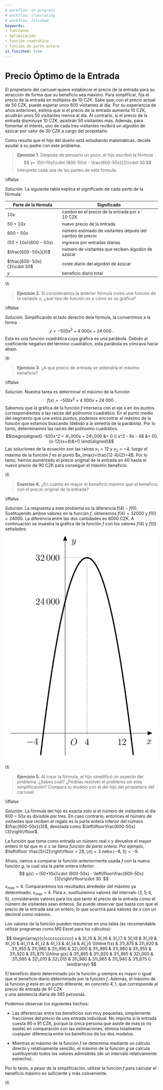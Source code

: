 ```yaml
---
# workflow: in progress
# workflow: translating
# workflow: finished
keywords:
- funciones
- optimización
- función cuadrática
- función de parte entera
is_finished: true
---
```


# Precio Óptimo de la Entrada

El propietario del carrusel quiere establecer el precio de la entrada para su atracción de forma que su beneficio sea máximo.
Para simplificar, fija el precio de la entrada en múltiplos de 10 CZK.
Sabe que, con el precio actual de 50 CZK, puede esperar unos 600 visitantes al día. 
Por su experiencia de años anteriores, estima que si el precio de la entrada aumenta 10 CZK, acudirán unos 50 visitantes menos al día. Al contrario, si el precio de la entrada disminuye 10 CZK, asistirán 50 visitantes más. 
Además, para fomentar el interés, uno de cada tres visitantes recibirá un algodón de azúcar por valor de 30 CZK a cargo del propietario. 

Como resulta que el hijo del dueño está estudiando matemáticas, decide ayudar a su padre con este problema.

>**Ejercicio 1.** Después de pensarlo un poco, el hijo escribió la fórmula  
>$$ y= (50+10x)\cdot (600-50x) - \frac{600-50x}{3}\cdot 30.$$
>Interpreta cada una de las partes de esta fórmula.

\iffalse

*Solución.* La siguiente tabla explica el significado de cada parte de la fórmula:

| Parte de la fórmula  | Significado | 
| ------------- | ------------- | 
| $10x$ |  cambio en el precio de la entrada por $x\cdot 10\ \text{CZK}$  | 
| $50+10x$  | nuevo precio de la entrada  | 
| $600-50x$  | número estimado de visitantes depués del cambio de precio | 
| $(50+10x)(600-50x)$ | ingresos por entradas diarias  | 
| $\frac{600-50x}{3}$  | número de visitantes que reciben algodón de azúcar | 
| $\frac{600-50x}{3}\cdot 30$  | coste diario del algodón de azúcar  | 
| $y$  | beneficio diario total  | 

\fi

>**Ejercicio 2.** Si consideramos la anterior fórmula como una función de la variable $x$,
>¿qué tipo de función es y cómo es su gráfica?

\iffalse

*Solución.* Simplificando el lado derecho dela fórmula, la convertimos a la forma
$$
y=-500x^2+4\ 000x+24\ 000\ .
$$ 
Esta es una función cuadrática cuya gráfica es una parábola. 
Debido al coeficiente negativo del término cuadrático, esta parábola es cóncava hacia abajo. 

\fi

>**Ejercicio 3.** ¿A qué precio de entrada se obtendría el máximo beneficio?

\iffalse

*Solución.* Nuestra tarea es determinar el máximo de la función
$$f(x)=-500x^2+4\ 000x+24\ 000\ .$$
Sabemos que la gráfica de la función $f$ interseca con el eje $x$ en los puntos correspondientes a las raíces del polinomio cuadrático. 
En el punto medio del segmento que une estos puntos, podemos encontrar el máximo de la función que estamos buscando (debido a la simetría de la parábola). 
Por lo tanto, determinamos las raíces del polinomio cuadrático.
$$\begin{aligned}
-500x^2 + 4\,000x + 24\,000 &= 0 \\
x^2 - 8x - 48 &= 0\\
(x-12)(x+4)&=0
\end{aligned}$$
Las soluciones de la ecuación son las raíces $x_1=12$ y $x_2=-4$, luego el máximo de la función $f$ es el punto $x_{max}=\frac{12-4}{2}=4$. 
Por lo tanto, hemos aumentado el precio original de la entrada en $40$ hasta el nuevo precio de $90\ \text{CZK}$ para conseguir el máximo beneficio.

\fi

>**Exercise 4.** ¿En cuánto es mayor el beneficio máximo que el beneficio con el precio original de la entrada?

\iffalse

*Solución.* La respuesta a este problema es la diferencia $f(4)-f(0)$.
Sustituyendo ambos valores en la función $f$, obtenemos $f(4)=32 000$ y $f(0)=24 000$. La diferencia entre las dos cantidades es $8 000\ \text{CZK}$.
A continuación se muestra la gráfica de la función $f$ con los valores $f(4)$ y $f(0)$ señalados:

![Profit Function Graph](math4you_00012.jpg)

\fi

>**Ejercicio 5.** Al crear la fórmula, el hijo simplificó un aspecto del problema. 
>¿Sabes cuál? ¿Podrías resolver el problema sin esta simplificación? 
>Compara tu modelo con el del hijo del propietario del carrusel.

\iffalse

*Solución.* La fórmula del hijo es exacta solo si el
número de visitantes al día $600-50x$ es divisible por tres. En caso contrario, entonces el número de visitantes que reciben el regalo es 
la parte entera inferior del número $\frac{600-50x}{3}$, denotada como $\left\lfloor\frac{600-50x}{3}\right\rfloor$.

La función que toma como entrada un número real $x$
y devuelve el mayor entero $m$ tal que $m\leq x$ se llama *función de parte entera*.
Por ejemplo, $\left\lfloor \frac{5}{2}\right\rfloor = 2$, $\left\lfloor
\pi\right\rfloor = 3$ nebo $\left\lfloor -8{,}3\right\rfloor = -9$.

Ahora, vamos a comparar la función anteriormente usada $f$ con la nueva función $g$, la cual <!--funkce g není “flor function”. Jen ji používá. -->
usa la parte entera inferior:
$$
g(x) = (50+10x)\cdot (600-50x) - \left\lfloor\frac{600-50x}{3}\right\rfloor\cdot 30.
$$
 $x_{max}=4$. 
Compararemos los resultados alrededor del máximo ya determinado, $x_{max}=4$.
Para $x$, sustituiremos valores del intervalo $\langle
3{,}5;4{,}5 \rangle$, considerando valores para los que tanto el precio de la entrada como el número de visitantes sean enteros. Se puede observar
que basta con que el precio de la entrada sea un entero, lo que ocurrirá para valores de $x$ con un decimal como máximo. <!-- věta významově neodpovídala -->

Los valores de la función pueden resumirse en una tabla
(es recomendable utilizar programas como MS Excel para los cálculos):

$$
\begin{array}{c|ccccccccccc}
x & 3{,}5 & 3{,}6 & 3{,}7 & 3{,}8 & 3{,}9 & 4{,}0 & 4{,}1 & 4{,}2 & 4{,}3 & 4{,}4 & 4{,}5 \\\hline
f(x) & 31\,875 & 31\,920 & 31\,955 & 31\,980 & 31\,995 & 32\,000 & 31\,995 & 31\,980 & 31\,955 & 31\,920 & 31\,875 \\\hline
g(x) & 31\,895 & 31\,920 & 31\,965 & 32\,000 & 31\,995 & 32\,010 & 32\,015 & 31\,980 & 31\,965 & 31\,940 & 31\,875 \\
\end{array}
$$

El beneficio diario determinado por la función $g$ siempre es mayor o igual que el beneficio diario
determinado por la función $f$. Además, el máximo de la función $g$ está en un punto diferente, 
en concreto $4{,}1$, que corresponde al precio de entrada de $91\ \text{CZK}$  
y una asistencia diaria de 395 personas. 

Podemos observar los siguientes hechos:

- Las diferencias entre los beneficios son muy pequeñas, simplemente fracciones del precio de una entrada individual. 
No importa si la entrada cuesta 90 o 91 CZK, porque 
la única persona que asiste de más (o no asiste) en comparación con las estimaciones, 
elimina totalmente cualquier diferencia entre los beneficios de los dos modelos.

- Mientras el máximo de la función $f$ se determina mediante un cálculo directo y relativamente sencillo,
el máximo de la función $g$ se calcula sustituyendo todos los
valores admisibles (de un intervalo relativamente estrecho).


Por lo tanto, a pesar de la simplificación, utilizar la función $f$ para calcular el beneficio máximo es suficiente y más conveniente.

\fi

